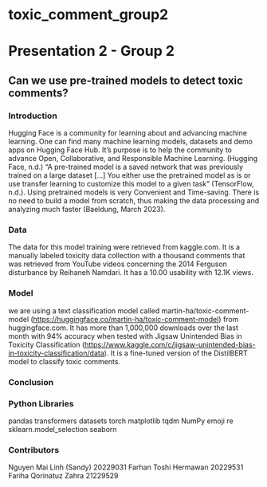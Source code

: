 # toxic_comment_group2
# Presentation 2 - Group 2
## Can we use pre-trained models to detect toxic comments?

### Introduction
Hugging Face is a community for learning about and advancing machine learning. One can find many machine learning models, datasets and demo apps on Hugging Face Hub. It’s purpose is to help the community to advance Open, Collaborative, and Responsible Machine Learning. (Hugging Face, n.d.) 
“A pre-trained model is a saved network that was previously trained on a large dataset […] You either use the pretrained model as is or use transfer learning to customize this model to a given task” (TensorFlow, n.d.).
Using pretrained models is very Convenient and Time-saving. There is no need to build a model from scratch, thus making the data processing and analyzing much faster (Baeldung, March 2023).

### Data
The data for this model training were retrieved from kaggle.com. It is a manually labeled toxicity data collection with a thousand comments that was retrieved from YouTube videos concerning the 2014 Ferguson disturbance by Reihaneh Namdari. It has a 10.00 usability with 12.1K views. 

### Model
we are using a text classification model called martin-ha/toxic-comment-model (https://huggingface.co/martin-ha/toxic-comment-model) from huggingface.com. It has more than 1,000,000 downloads over the last month with 94% accuracy when tested with Jigsaw Unintended Bias in Toxicity Classification (https://www.kaggle.com/c/jigsaw-unintended-bias-in-toxicity-classification/data). It is a fine-tuned version of the DistilBERT model to classify toxic comments. 

### Conclusion


### Python Libraries
pandas
transformers
datasets
torch
matplotlib
tqdm
NumPy
emoji
re
sklearn.model_selection
seaborn

### Contributors
Nguyen Mai Linh (Sandy) 20229031
Farhan Toshi Hermawan 20229531
Fariha Qorinatuz Zahra 21229529
